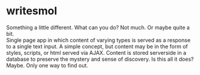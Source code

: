 # writesmol

Something a little different. What can you do?  Not much. Or maybe quite a bit.  
Single page app in which content of varying types is served as a response to a single text input.  A simple concept, but content may be in the form of styles, scripts, or html served via AJAX.  Content is stored serverside in a database to preserve the mystery and sense of discovery.  Is this all it does?  Maybe.  Only one way to find out.
